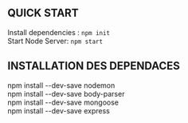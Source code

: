 ## QUICK START
Install dependencies : `npm init `   
Start Node Server: `npm start`

## INSTALLATION DES DEPENDACES
npm install --dev-save nodemon   
npm install --dev-save body-parser   
npm install --dev-save mongoose   
npm install --dev-save express   